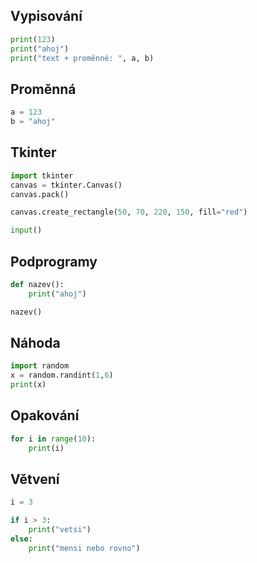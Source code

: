 ## Vypisování

```python
print(123)
print("ahoj")
print("text + proměnné: ", a, b)
```

## Proměnná

```python
a = 123
b = "ahoj"
```

## Tkinter

```python
import tkinter
canvas = tkinter.Canvas()
canvas.pack()

canvas.create_rectangle(50, 70, 220, 150, fill="red")

input()
```

## Podprogramy

```python
def nazev():
    print("ahoj")

nazev()
```

## Náhoda

```python
import random
x = random.randint(1,6)
print(x)
```

## Opakování

```python
for i in range(10):
    print(i)
```

## Větvení

```python
i = 3

if i > 3:
    print("vetsi")
else:
    print("mensi nebo rovno")
```
